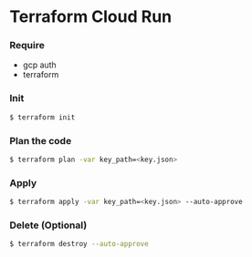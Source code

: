 # Terraform Cloud Run

### Require
- gcp auth
- terraform

### Init
```sh
$ terraform init
```

### Plan the code
```sh
$ terraform plan -var key_path=<key.json>
```

### Apply
```sh
$ terraform apply -var key_path=<key.json> --auto-approve
```

### Delete (Optional)
```sh
$ terraform destroy --auto-approve 
```